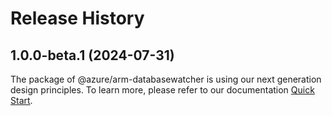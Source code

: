 # Release History
    
## 1.0.0-beta.1 (2024-07-31)

The package of @azure/arm-databasewatcher is using our next generation design principles. To learn more, please refer to our documentation [Quick Start](https://aka.ms/azsdk/js/mgmt/quickstart).

